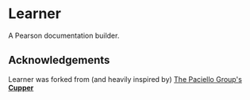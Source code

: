 # Learner

A Pearson documentation builder.

## Acknowledgements

Learner was forked from (and heavily inspired by) [The Paciello Group's **Cupper**](https://github.com/ThePacielloGroup/cupper)
